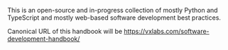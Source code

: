 This is an open-source and in-progress collection of mostly Python and
TypeScript and mostly web-based software development best practices.

Canonical URL of this handbook will be
https://vxlabs.com/software-development-handbook/
